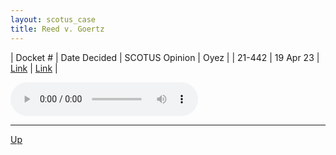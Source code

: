 ```yaml
---
layout: scotus_case
title: Reed v. Goertz
---
```


| Docket # | Date Decided | SCOTUS Opinion | Oyez |
| 21-442 | 19 Apr 23 | [Link](https://www.supremecourt.gov/opinions/22pdf/598us1r12_l5gm.pdf) | [Link](https://www.oyez.org/cases/2022/21-442) |

<audio controls>
   <source src='./resources/21-442.mp3' type='audio/mpeg'>
</audio>

<object data='./resources/21-442.pdf' type='application/pdf'></object>

---

[Up](./README.md)